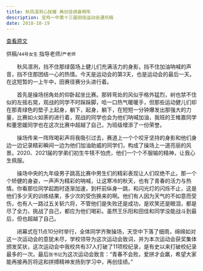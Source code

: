 ```yaml
---
title: 秋风凛冽心犹暖 再创佳绩奋明年
description: 宝鸡一中第十三届田径运动会通讯稿
date: 2018-10-19
---
```


[查看原文](https://mp.weixin.qq.com/s/2hC-R6f2fqf1VFFppe4xpQ)

供稿/`44号女生`      指导老师/`严老师`

　　秋风凛冽，挡不住那绿茵场上健儿们充满活力的身影，挡不住加油呐喊的声音，挡不住那团结一心的热情。今天是运动会的第3天，也是运动会的最后一天。在这短暂的一上午中，田赛径赛分头进行着。

　　首先是操场拐角处的仰卧起坐比赛。那转弯处的风似乎格外猛烈，树也禁不住似的左摇右晃，观战的同学不时跺跺脚，哈一口热气暖暖手，但那些运动健儿们却在那青绿色的垫子上起身，躺下，起身，躺下，在短短一分钟爆发出那强大的力量，比赛如火如荼的进行着，观战的同学也会为他们呐喊加油，我班的王帷嘉同学和董思媛同学也在这次比赛中超越了自己，为班级增添了一份荣誉。

　　操场传来一阵阵喝彩声将我吸引过去，赛道上一个个咬牙坚持的身影和他们身边一边记录精彩瞬间一边为他们加油助威的同学们，构成了操场上一道亮丽的风景。2020、2021届的学弟们初生牛犊不怕虎，他们一个个不服输的精神，让我心生佩服。

　　操场中央的九年级男子跳高比赛中男生们的精彩表现让人们叹绝不止。那一个个矫健的身姿，一声声为精彩的呐喊，让这寒冷的秋天，也有了青春的活力与热情。你看那位同学起跑时逐渐加速，到杆前纵身一跳，和闪光灯的闪烁不止，这是他们多少天的训练结果，多少次的受伤换来的啊。他们有人因为天气的不如意而受伤，也有人一路过五关斩六将，不管他们是失败还是成功，是欢笑还是眼泪，都是尽了全力，挑战了自己，都应为他们喝彩。虽然王乐阳和田佳和同学没能战斗到最后，但也超越了自己。

　　闭幕式在11点10分时举行，全体同学齐聚操场，天空中下落了细雨，绵绵如对这一次运动会的意犹未尽，学校领导为这次运动会致词，并为本次运动会获奖集体颁发奖状，这次运动会中我校共有37人打破了11项校纪录，是有史以来打破校纪录最多的一次。最后`张书记`为这次运动会致言：“青春不会败，爱拼才会赢，希望大家能再接再厉将这和拼搏精神发扬到学习中，再创佳绩。”
